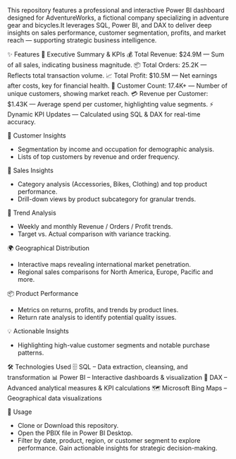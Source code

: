 This repository features a professional and interactive Power BI dashboard designed for AdventureWorks, a fictional company specializing in adventure gear and bicycles.It leverages SQL, Power BI, and DAX to deliver deep insights on sales performance, customer segmentation, profits, and market reach — supporting strategic business intelligence.

✨ Features
📌 Executive Summary & KPIs
💰 Total Revenue: $24.9M — Sum of all sales, indicating business magnitude.
📦 Total Orders: 25.2K — Reflects total transaction volume.
📈 Total Profit: $10.5M — Net earnings after costs, key for financial health.
🧍 Customer Count: 17.4K+ — Number of unique customers, showing market reach.
💳 Revenue per Customer: $1.43K — Average spend per customer, highlighting value segments.
⚡ Dynamic KPI Updates — Calculated using SQL & DAX for real-time accuracy.

👥 Customer Insights
- Segmentation by income and occupation for demographic analysis.
-  Lists of top customers by revenue and order frequency.

🛒 Sales Insights
- Category analysis (Accessories, Bikes, Clothing) and top product performance.
- Drill-down views by product subcategory for granular trends.

📅 Trend Analysis
- Weekly and monthly Revenue / Orders / Profit trends.
- Target vs. Actual comparison with variance tracking.

🌍 Geographical Distribution
- Interactive maps revealing international market penetration.
- Regional sales comparisons for North America, Europe, Pacific and more.

📦 Product Performance
- Metrics on returns, profits, and trends by product lines.
- Return rate analysis to identify potential quality issues.

💡 Actionable Insights
- Highlighting high-value customer segments and notable purchase patterns.

🛠 Technologies Used
🗄 SQL – Data extraction, cleansing, and transformation
📊 Power BI – Interactive dashboards & visualization
🧮 DAX – Advanced analytical measures & KPI calculations
🗺 Microsoft Bing Maps – Geographical data visualizations

📂 Usage
- Clone or Download this repository.
- Open the PBIX file in Power BI Desktop.
- Filter by date, product, region, or customer segment to explore performance.
Gain actionable insights for strategic decision-making.

